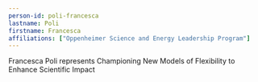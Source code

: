 ```yaml
---
person-id: poli-francesca
lastname: Poli
firstname: Francesca
affiliations: ["Oppenheimer Science and Energy Leadership Program"]
---
```

Francesca Poli represents Championing New Models of Flexibility to Enhance Scientific Impact
